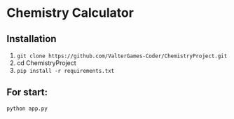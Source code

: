 # Chemistry Calculator
## Installation

1. ```git clone https://github.com/ValterGames-Coder/ChemistryProject.git```
2. cd ChemistryProject
3. ```pip install -r requirements.txt```
## For start:

```python app.py```
